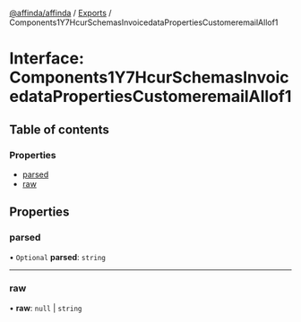[@affinda/affinda](../README.md) / [Exports](../modules.md) / Components1Y7HcurSchemasInvoicedataPropertiesCustomeremailAllof1

# Interface: Components1Y7HcurSchemasInvoicedataPropertiesCustomeremailAllof1

## Table of contents

### Properties

- [parsed](Components1Y7HcurSchemasInvoicedataPropertiesCustomeremailAllof1.md#parsed)
- [raw](Components1Y7HcurSchemasInvoicedataPropertiesCustomeremailAllof1.md#raw)

## Properties

### parsed

• `Optional` **parsed**: `string`

___

### raw

• **raw**: ``null`` \| `string`
